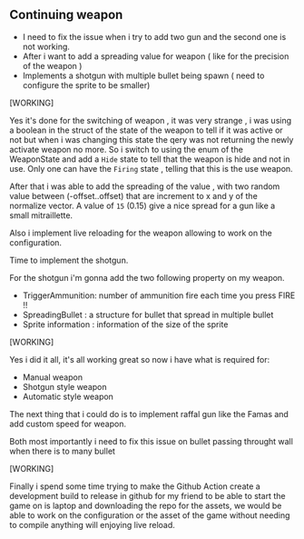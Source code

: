 

## Continuing weapon

* I need to fix the issue when i try to add two gun and the second one is not working.
* After i want to add a spreading value for weapon ( like for the precision of the weapon )
* Implements a shotgun with multiple bullet being spawn ( need to configure the sprite to be smaller)


[WORKING]

Yes it's done for the switching of weapon , it was very strange , i was using a boolean in the struct of the state
of the weapon to tell if it was active or not but when i was changing this state the qery was not returning the
newly activate weapon no more. So i switch to using the enum of the WeaponState and add a `Hide` state to tell
that the weapon is hide and not in use. Only one can have the `Firing` state , telling that this is the use
weapon.

After that i was able to add the spreading of the value , with two random value between (-offset..offset)
that are increment to x and y of the normalize vector. A value of `15` (0.15) give a nice spread for a
gun like a small mitraillette.

Also i implement live reloading for the weapon allowing to work on the configuration.

Time to implement the shotgun.

For the shotgun i'm gonna add the two following property on my weapon.

* TriggerAmmunition: number of ammunition fire each time you press FIRE !!
* SpreadingBullet : a structure for bullet that spread in multiple bullet
* Sprite information : information of the size of the sprite


[WORKING]

Yes i did it all, it's all working great so now i have what is required for:

* Manual weapon
* Shotgun style weapon
* Automatic style weapon

The next thing that i could do is to implement raffal gun like the Famas
and add custom speed for weapon.

Both most importantly i need to fix this issue on bullet passing throught
wall when there is to many bullet

[WORKING]

Finally i spend some time trying to make the Github Action create a development
build to release in github for my friend to be able to start the game on is laptop
and downloading the repo for the assets, we would be able to work on the configuration
or the asset of the game without needing to compile anything will enjoying live reload.